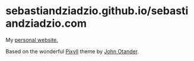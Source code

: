 # sebastiandziadzio.github.io/sebastiandziadzio.com

My [personal website.](http://sebastiandziadzio.com)

Based on the wonderful [Pixyll](https://github.com/johnotander/pixyll) theme by [John Otander](http://johnotander.com/).
